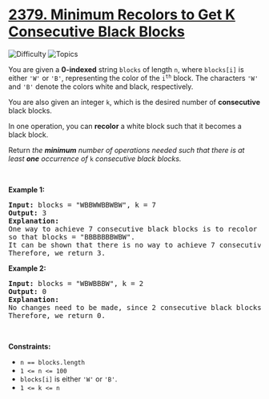 # [2379. Minimum Recolors to Get K Consecutive Black Blocks](https://leetcode.com/problems/minimum-recolors-to-get-k-consecutive-black-blocks)

![Difficulty](https://img.shields.io/badge/Difficulty-Easy-blue.svg) ![Topics](https://img.shields.io/badge/Topics-String,%20Sliding%20Window-orange.svg)
<br/>

<p>You are given a <strong>0-indexed</strong> string <code>blocks</code> of length <code>n</code>, where <code>blocks[i]</code> is either <code>&#39;W&#39;</code> or <code>&#39;B&#39;</code>, representing the color of the <code>i<sup>th</sup></code> block. The characters <code>&#39;W&#39;</code> and <code>&#39;B&#39;</code> denote the colors white and black, respectively.</p>

<p>You are also given an integer <code>k</code>, which is the desired number of <strong>consecutive</strong> black blocks.</p>

<p>In one operation, you can <strong>recolor</strong> a white block such that it becomes a black block.</p>

<p>Return<em> the <strong>minimum</strong> number of operations needed such that there is at least <strong>one</strong> occurrence of </em><code>k</code><em> consecutive black blocks.</em></p>

<p>&nbsp;</p>
<p><strong class="example">Example 1:</strong></p>

<pre>
<strong>Input:</strong> blocks = &quot;WBBWWBBWBW&quot;, k = 7
<strong>Output:</strong> 3
<strong>Explanation:</strong>
One way to achieve 7 consecutive black blocks is to recolor the 0th, 3rd, and 4th blocks
so that blocks = &quot;BBBBBBBWBW&quot;. 
It can be shown that there is no way to achieve 7 consecutive black blocks in less than 3 operations.
Therefore, we return 3.
</pre>

<p><strong class="example">Example 2:</strong></p>

<pre>
<strong>Input:</strong> blocks = &quot;WBWBBBW&quot;, k = 2
<strong>Output:</strong> 0
<strong>Explanation:</strong>
No changes need to be made, since 2 consecutive black blocks already exist.
Therefore, we return 0.
</pre>

<p>&nbsp;</p>
<p><strong>Constraints:</strong></p>

<ul>
	<li><code>n == blocks.length</code></li>
	<li><code>1 &lt;= n &lt;= 100</code></li>
	<li><code>blocks[i]</code> is either <code>&#39;W&#39;</code> or <code>&#39;B&#39;</code>.</li>
	<li><code>1 &lt;= k &lt;= n</code></li>
</ul>

